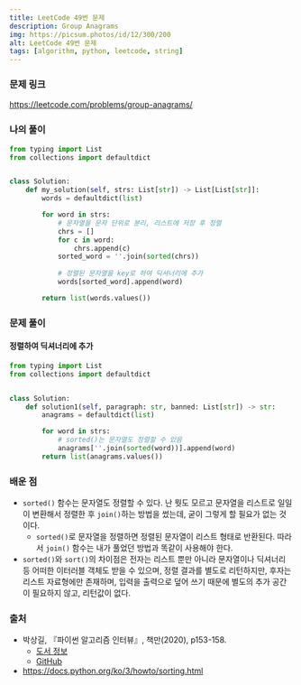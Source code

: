 ```yaml
---
title: LeetCode 49번 문제
description: Group Anagrams
img: https://picsum.photos/id/12/300/200
alt: LeetCode 49번 문제
tags: [algorithm, python, leetcode, string]
---
```


### 문제 링크

https://leetcode.com/problems/group-anagrams/

### 나의 풀이

```python
from typing import List
from collections import defaultdict


class Solution:
    def my_solution(self, strs: List[str]) -> List[List[str]]:
        words = defaultdict(list)

        for word in strs:
            # 문자열을 문자 단위로 분리, 리스트에 저장 후 정렬
            chrs = []
            for c in word:
                chrs.append(c)
            sorted_word = ''.join(sorted(chrs))
            
            # 정렬된 문자열을 key로 하여 딕셔너리에 추가
            words[sorted_word].append(word)

        return list(words.values())
```

### 문제 풀이

#### 정렬하여 딕셔너리에 추가

```python
from typing import List
from collections import defaultdict


class Solution:
    def solution1(self, paragraph: str, banned: List[str]) -> str:
        anagrams = defaultdict(list)

        for word in strs:
            # sorted()는 문자열도 정렬할 수 있음
            anagrams[''.join(sorted(word))].append(word)
        return list(anagrams.values())
```

### 배운 점

- `sorted()` 함수는 문자열도 정렬할 수 있다. 난 뭣도 모르고 문자열을 리스트로 일일이 변환해서 정렬한 후 `join()`하는 방법을 썼는데, 굳이 그렇게 할 필요가 없는 것이다.
  - `sorted()`로 문자열을 정렬하면 정렬된 문자열이 리스트 형태로 반환된다. 따라서 `join()` 함수는 내가 풀었던 방법과 똑같이 사용해야 한다.
- `sorted()`와 `sort()`의 차이점은 전자는 리스트 뿐만 아니라 문자열이나 딕셔너리 등 어떠한 이터러블 객체도 받을 수 있으며, 정렬 결과를 별도로 리턴하지만, 후자는 리스트 자료형에만 존재하며, 입력을 출력으로 덮어 쓰기 때문에 별도의 추가 공간이 필요하지 않고, 리턴값이 없다.

### 출처

- 박상길, 『파이썬 알고리즘 인터뷰』, 책만(2020), p153-158.
  - [도서 정보](https://www.onlybook.co.kr/entry/algorithm-interview)
  - [GitHub](https://github.com/onlybooks/algorithm-interview)
- https://docs.python.org/ko/3/howto/sorting.html
